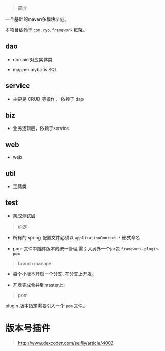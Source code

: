 
> 简介

一个基础的maven多模块示范。

本项目依赖于 ```com.ryo.framework``` 框架。

## dao

- domain 对应实体类

- mapper mybatis SQL

## service

- 主要是 CRUD 等操作， 依赖于 dao

## biz

- 业务逻辑层，依赖于service

## web

- web

## util

- 工具类

## test

- 集成测试层


> 约定

- 所有的 spring 配置文件必须以 ```applicationContext-*``` 形式命名

- pom 文件中插件版本的统一管理,需引入另外一个jar包 ```framework-plugin-pom```

> branch manage

- 每个小版本开启一个分支, 在分支上开发。

- 开发完成合并到master上。

> pom

plugin 版本指定需要引入一个 ```pom``` 文件。




# 版本号插件

> http://www.dexcoder.com/selfly/article/4002





